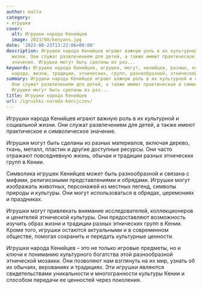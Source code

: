 ```yaml
---
author: malta
category:
- игрушки
cover:
  alt: Игрушки народа Кенийцев
  image: 2023/08/kenyans.jpg
date: '2023-08-23T13:22:06+00:00'
description: Игрушки народа Кенийцев играют важную роль в их культурной и социальной
  жизни. Они служат развлечением для детей, а также имеют практическое и символическое
  значение. Игрушки могут быть сделаны из раз...
keywords: Игрушки народа Кенийцев, игрушки, могут, кенийцев, разных, кении, культуры,
  народа, жизни, традиции, этнических, групп, разнообразной, этнической, играют, важную
summary: Игрушки народа Кенийцев играют важную роль в их культурной и социальной жизни.
  Они служат развлечением для детей, а также имеют практическое и символическое значение.
  Игрушки могут быть сделаны из раз...
title: Игрушки народа Кенийцев
url: /igrushki-naroda-kenijczev/
---
```


Игрушки народа Кенийцев играют важную роль в их культурной и социальной жизни. Они служат развлечением для детей, а также имеют практическое и символическое значение.

Игрушки могут быть сделаны из разных материалов, включая дерево, ткань, металл, пластик и другие доступные ресурсы. Они часто отражают повседневную жизнь, обычаи и традиции разных этнических групп в Кении.

Символика игрушек Кенийцев может быть разнообразной и связана с мифами, религиозными представлениями и обрядами. Игрушки могут изображать животных, персонажей из местных легенд, символы природы и культуры. Они могут использоваться в обрядах, церемониях и праздниках.

Игрушки могут привлекать внимание исследователей, коллекционеров и ценителей этнической культуры. Они предоставляют возможность изучить образ жизни и традиции разных этнических групп в Кении. Кроме того, игрушки остаются актуальными и в современном обществе, помогая сохранить и передать культурные ценности.

Игрушки народа Кенийцев – это не только игровые предметы, но и ключи к пониманию культурного богатства этой разнообразной этнической мозаики. Они позволяют нам взглянуть на их мир, узнать об их обычаях, верованиях и традициях. Эти игрушки являются свидетельствами уникальности и многогранности культуры Кении и способом передачи ее ценностей через поколения.